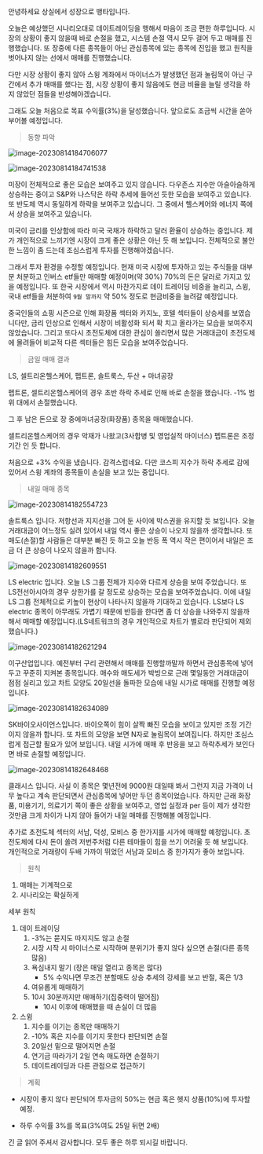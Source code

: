 

안녕하세요 상실에서 성장으로 뱅타입니다.

오늘은 예상했던 시나리오대로 데이트레이딩을 행해서 마음이 조금 편한 하루입니다. 시장의 상황이 좋지 않을때 바로 손절을 했고, 시스템 손절 역시 모두 걸어 두고 매매를 진행했습니다. 또 장중에 다른 종목들이 아닌 관심종목에 있는 종목에 진입을 했고 원칙을 벗어나지 않는 선에서 매매를 진행했습니다.

다만 시장 상황이 좋지 않아 스윙 계좌에서 마이너스가 발생했던 점과 눌림목이 아닌 구간에서 추가 매매를 했다는 점, 시장 상황이 좋지 않음에도 현금 비율을 늘릴 생각을 하지 않았던 점들을 반성해야겠습니다.

그래도 오늘 처음으로 목표 수익률(3%)을 달성했습니다. 앞으로도 조금씩 시간을 쏟아부어볼 예정입니다.

> 동향 파악

![image-20230814184706077](/Users/eisen/Documents/Github/blog-contents-b/investor-life/20230814.assets/image-20230814184706077.png)

![image-20230814184741538](/Users/eisen/Documents/Github/blog-contents-b/investor-life/20230814.assets/image-20230814184741538.png)

미장이 전체적으로 좋은 모습은 보여주고 있지 않습니다. 다우존스 지수만 아슬아슬하게 상승하는 중이고 S&P와 나스닥은 하락 추세에 들어선 듯한 모습을 보여주고 있습니다. 또 반도체 역시 동일하게 하락을 보여주고 있습니다. 그 중에서 헬스케어와 에너지 쪽에서 상승을 보여주고 있습니다.

미국이 금리를 인상함에 따라 미국 국채가 하락하고 달러 환율이 상승하는 중입니다. 제가 개인적으로 느끼기엔 시장이 크게 좋은 상황은 아닌 듯 해 보입니다. 전체적으로 불안한 느낌이 좀 드는데 조심스럽게 투자를 진행해야겠습니다. 

그래서 투자 환경을 수정할 예정입니다. 현재 미국 시장에 투자하고 있는 주식들을 대부분 처분하고 인버스 etf들만 매매할 예정이며(약 30%) 70%의 돈은 달러로 가지고 있을 예정입니다. 또 한국 시장에서 역시 마찬가지로 데이 트레이딩 비중을 늘리고, 스윙, 국내 etf들을 처분하여 `9월 말까지` 약 50% 정도로 현금비중을 늘려갈 예정입니다.



중국인들의 쇼핑 시즌으로 인해 화장품 섹터와 카지노, 호텔 섹터들이 상승세를 보였습니다만, 금리 인상으로 인해서 시장이 비활성화 되서 확 치고 올라가는 모습을 보여주지 않았습니다. 그리고 또다시 초전도체에 대한 관심이 쏠리면서 많은 거래대금이 초전도체에 몰려들어 비교적 다른 섹터들은 힘든 모습을 보여주었습니다.





> 금일 매매 결과

LS, 셀트리온헬스케어, 펩트론, 솔트룩스, 두산 + 마녀공장

펩트론, 셀트리온헬스케어의 경우 초반 하락 추세로 인해 바로 손절을 했습니다. -1% 범위 대에서 손절했습니다.

그 후 남은 돈으로 장 중에마녀공장(화장품) 종목을 매매했습니다. 

셀트리온헬스케어의 경우 악재가 나왔고(3사합병 및 영업실적 마이너스) 펩트론은 조정기간 인 듯 합니다.

처음으로 +3% 수익을 냈습니다. 감격스럽네요. 다만 코스피 지수가 하락 추세로 감에 있어서 스윙 계좌의 종목들이 손실을 보고 있는 중입니다.



> 내일 매매 종목

![image-20230814182554723](/Users/eisen/Documents/Github/blog-contents-b/investor-life/20230814.assets/image-20230814182554723.png)

솔트룩스 입니다. 저항선과 지지선을 그어 둔 사이에 박스권을 유지할 듯 보입니다. 오늘 거래대금이 어느정도 실려 있어서 내일 역시 좋은 상승이 나오지 않을까 생각합니다. 또 매도(손절)할 사람들은 대부분 빠진 듯 하고 오늘 반등 폭 역시 작은 편이어서 내일은 조금 더 큰 상승이 나오지 않을까 합니다.



![image-20230814182609551](/Users/eisen/Documents/Github/blog-contents-b/investor-life/20230814.assets/image-20230814182609551.png)

LS electric 입니다. 오늘  LS 그룹 전체가 지수와 다르게 상승을 보여 주었습니다. 또 LS전선아시아의 경우 상한가를 갈 정도로 상승하는 모습을 보여주었습니다. 이에 내일 LS 그룹 전체적으로 키높이 현상이 나타나지 않을까 기대하고 있습니다. LS보다 LS electric 종목이 아무래도 가볍기 때문에 반등을 한다면 좀 더 상승을 나와주지 않을까 해서 매매할 예정입니다.(LS네트워크의 경우 개인적으로 차트가 별로라 판단되어 제외했습니다.)



![image-20230814182621294](/Users/eisen/Documents/Github/blog-contents-b/investor-life/20230814.assets/image-20230814182621294.png)

이구산업입니다. 예전부터 구리 관련해서 매매를 진행할까말까 하면서 관심종목에 넣어두고 꾸준히 지켜본 종목입니다. 매수와 매도세가 박빙으로 근래 몇일동안 거래대금이 점점 실리고 있고 차트 모양도 20일선을 돌파한 모습에 내일 시가로 매매를 진행할 예정입니다.



![image-20230814182634089](/Users/eisen/Documents/Github/blog-contents-b/investor-life/20230814.assets/image-20230814182634089.png)

SK바이오사이언스입니다. 바이오쪽이 힘이 살짝 빠진 모습을 보이고 있지만 조정 기간이지 않을까 합니다. 또 차트의 모양을 보면 N자로 눌림목이 보여집니다. 하지만 조심스럽게 접근할 필요가 있어 보입니다. 내일 시가에 매매 후 반응을 보고 하락추세가 보인다면 바로 손절할 예정입니다.



![image-20230814182648468](/Users/eisen/Documents/Github/blog-contents-b/investor-life/20230814.assets/image-20230814182648468.png)

클래시스 입니다. 사실 이 종목은 몇년전에 9000원 대일때 봐서 그런지 지금 가격이 너무 높다고 계속 판단되면서 관심종목에 넣어만 두던 종목이었습니다. 하지만 근래 화장품, 미용기기, 의료기기 쪽이 좋은 상황을 보여주고, 영업 실정과 per 등이 제가 생각한것만큼 크게 차이가 나지 않아 들어가 내일 매매를 진행해볼 예정입니다.



추가로 초전도체 섹터의 서남, 덕성, 모비스 중 한가지를 시가에 매매할 예정입니다. 초전도체에 다시 돈이 쏠려 저번주처럼 다른 테마들이 힘을 쓰기 어려울 듯 해 보입니다. 개인적으로 거래량이 두배 가까이 뛰었던 서남과 모비스 중 한가지가 좋아 보입니다.



> 원칙

1. 매매는 기계적으로
2. 시나리오는 확실하게



세부 원칙

1. 데이 트레이딩
   1. -3%는 묻지도 따지지도 않고 손절
   2. 시장 시작 시 마이너스로 시작하며 분위기가 좋지 않다 싶으면 손절(다른 종목 많음)
   3. 욕심내지 말기 (장은 매일 열리고 종목은 많다)
      - 5% 수익나면 무조건 분할매도 상승 추세의 강세를 보고 반절, 혹은 1/3
   4. 여유롭게 매매하기
   5. 10시 30분까지만 매매하기(집중력이 떨어짐)
      - 10시 이후에 매매했을 때 손실이 더 많음
2. 스윙
   1. 지수를 이기는 종목만 매매하기
   2. -10% 혹은 지수를 이기지 못한다 판단되면 손절
   3. 20일선 밑으로 떨어지면 손절
   4. 연기금 따라가기 2일 연속 매도하면 손절하기
   5. 데이트레이딩과 다른 관점으로 접근하기



> 계획

- 시장이 좋지 않다 판단되어 투자금의 50%는 현금 혹은 헷지 상품(10%)에 투자할 예정.

- 하루 수익률 3%를 목표(3%여도 25일 뒤면 2배)



긴 글 읽어 주셔서 감사합니다. 모두 좋은 하루 되시길 바랍니다.